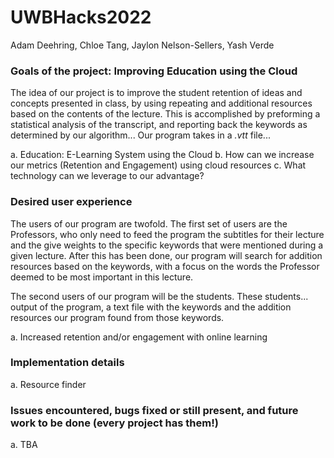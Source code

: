 # UWBHacks2022
Adam Deehring, Chloe Tang, Jaylon Nelson-Sellers, Yash Verde

### Goals of the project: Improving Education using the Cloud

The idea of our project is to improve the student retention of ideas and concepts presented in class, by using repeating and additional resources based on the contents of the lecture. 
This is accomplished by preforming a statistical analysis of the transcript, and reporting back the keywords as determined by our algorithm... Our program takes in a *.vtt* file...


a. Education: E-Learning System using the Cloud
b. How can we increase our metrics (Retention and Engagement) using cloud resources
c. What technology can we leverage to our advantage?
 
### Desired user experience
The users of our program are twofold. The first set of users are the Professors, who only need to feed the program the subtitles for their lecture and the give weights to the specific keywords that were mentioned during a given lecture. After this has been done, our program will search for addition resources based on the keywords, with a focus on the words the Professor deemed to be most important in this lecture. 

The second users of our program will be the students. These students... output of the program, a text file with the keywords and the addition resources our program found from those keywords.


a. Increased retention and/or engagement with online learning

### Implementation details
a. Resource finder

### Issues encountered, bugs fixed or still present, and future work to be done (every project has them!)
a. TBA

